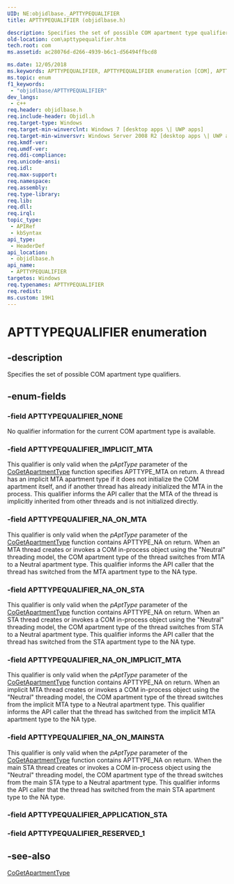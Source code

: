 ```yaml
---
UID: NE:objidlbase._APTTYPEQUALIFIER
title: APTTYPEQUALIFIER (objidlbase.h)

description: Specifies the set of possible COM apartment type qualifiers.
old-location: com\apttypequalifier.htm
tech.root: com
ms.assetid: ac28076d-d266-4939-b6c1-d56494ffbcd8

ms.date: 12/05/2018
ms.keywords: APTTYPEQUALIFIER, APTTYPEQUALIFIER enumeration [COM], APTTYPEQUALIFIER_IMPLICIT_MTA, APTTYPEQUALIFIER_NA_ON_IMPLICIT_MTA, APTTYPEQUALIFIER_NA_ON_MAINSTA, APTTYPEQUALIFIER_NA_ON_MTA, APTTYPEQUALIFIER_NA_ON_STA, APTTYPEQUALIFIER_NONE, com.apttypequalifier, objidlbase/APTTYPEQUALIFIER, objidlbase/APTTYPEQUALIFIER_IMPLICIT_MTA, objidlbase/APTTYPEQUALIFIER_NA_ON_IMPLICIT_MTA, objidlbase/APTTYPEQUALIFIER_NA_ON_MAINSTA, objidlbase/APTTYPEQUALIFIER_NA_ON_MTA, objidlbase/APTTYPEQUALIFIER_NA_ON_STA, objidlbase/APTTYPEQUALIFIER_NONE
ms.topic: enum
f1_keywords: 
 - "objidlbase/APTTYPEQUALIFIER"
dev_langs:
 - c++
req.header: objidlbase.h
req.include-header: Objidl.h
req.target-type: Windows
req.target-min-winverclnt: Windows 7 [desktop apps \| UWP apps]
req.target-min-winversvr: Windows Server 2008 R2 [desktop apps \| UWP apps]
req.kmdf-ver: 
req.umdf-ver: 
req.ddi-compliance: 
req.unicode-ansi: 
req.idl: 
req.max-support: 
req.namespace: 
req.assembly: 
req.type-library: 
req.lib: 
req.dll: 
req.irql: 
topic_type:
 - APIRef
 - kbSyntax
api_type:
 - HeaderDef
api_location:
 - objidlbase.h
api_name:
 - APTTYPEQUALIFIER
targetos: Windows
req.typenames: APTTYPEQUALIFIER
req.redist: 
ms.custom: 19H1
---
```


# APTTYPEQUALIFIER enumeration


## -description


Specifies the set of possible COM apartment type qualifiers.


## -enum-fields




### -field APTTYPEQUALIFIER_NONE

No qualifier information for the current COM apartment type is available.


### -field APTTYPEQUALIFIER_IMPLICIT_MTA

This qualifier is only valid when the <i>pAptType</i> parameter of the <a href="https://docs.microsoft.com/windows/desktop/api/combaseapi/nf-combaseapi-cogetapartmenttype">CoGetApartmentType</a> function specifies APTTYPE_MTA on return. A thread has an implicit MTA apartment type if it does not initialize the COM apartment itself, and if another thread has already initialized the MTA in the process. This qualifier informs the API caller that the MTA of the thread is implicitly inherited from other threads and is not initialized directly.


### -field APTTYPEQUALIFIER_NA_ON_MTA

This qualifier is only valid when the <i>pAptType</i> parameter of the <a href="https://docs.microsoft.com/windows/desktop/api/combaseapi/nf-combaseapi-cogetapartmenttype">CoGetApartmentType</a> function contains APTTYPE_NA on return. When an MTA thread creates or invokes a COM in-process object using the "Neutral" threading model, the COM apartment type of the thread switches from MTA to a Neutral apartment type. This qualifier informs the API caller that the thread has switched from the MTA apartment type to the NA type.


### -field APTTYPEQUALIFIER_NA_ON_STA

This qualifier is only valid when the <i>pAptType</i> parameter of the <a href="https://docs.microsoft.com/windows/desktop/api/combaseapi/nf-combaseapi-cogetapartmenttype">CoGetApartmentType</a> function contains APTTYPE_NA on return. When an STA thread creates or invokes a COM in-process object using the "Neutral" threading model, the COM apartment type of the thread switches from STA to a Neutral apartment type. This qualifier informs the API caller that the thread has switched from the STA apartment type to the NA type.


### -field APTTYPEQUALIFIER_NA_ON_IMPLICIT_MTA

This qualifier is only valid when the <i>pAptType</i> parameter of the <a href="https://docs.microsoft.com/windows/desktop/api/combaseapi/nf-combaseapi-cogetapartmenttype">CoGetApartmentType</a> function contains APTTYPE_NA on return. When an implicit MTA thread creates or invokes a COM in-process object using the "Neutral" threading model, the COM apartment type of the thread switches from the implicit MTA type to a Neutral apartment type. This qualifier informs the API caller that the thread has switched from the implicit MTA apartment type to the NA type.


### -field APTTYPEQUALIFIER_NA_ON_MAINSTA

This qualifier is only valid when the <i>pAptType</i> parameter of the <a href="https://docs.microsoft.com/windows/desktop/api/combaseapi/nf-combaseapi-cogetapartmenttype">CoGetApartmentType</a> function contains APTTYPE_NA on return. When the main STA thread creates or invokes a COM in-process object using the "Neutral" threading model, the COM apartment type of the thread switches from the main STA type to a Neutral apartment type. This qualifier informs the API caller that the thread has switched from the main STA apartment type to the NA type.


### -field APTTYPEQUALIFIER_APPLICATION_STA


### -field APTTYPEQUALIFIER_RESERVED_1




## -see-also




<a href="https://docs.microsoft.com/windows/desktop/api/combaseapi/nf-combaseapi-cogetapartmenttype">CoGetApartmentType</a>
 

 

